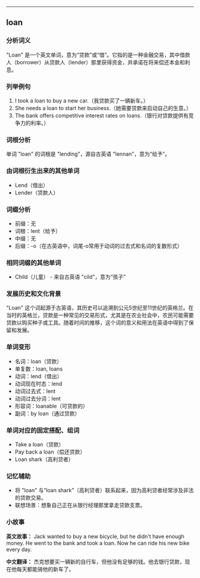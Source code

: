 
---------------
## loan
### 分析词义
"Loan" 是一个英文单词，意为“贷款”或“借”。它指的是一种金融交易，其中借款人（borrower）从贷款人（lender）那里获得资金，并承诺在将来偿还本金和利息。

### 列举例句
1. I took a loan to buy a new car.（我贷款买了一辆新车。）
2. She needs a loan to start her business.（她需要贷款来启动自己的生意。）
3. The bank offers competitive interest rates on loans.（银行对贷款提供有竞争力的利率。）

### 词根分析
单词 "loan" 的词根是 "lending"，源自古英语 "lennan"，意为“给予”。

### 由词根衍生出来的其他单词
- Lend（借出）
- Lender（贷款人）

### 词缀分析
- 前缀：无
- 词根：lent（给予）
- 中缀：无
- 后缀：-o（在古英语中，词尾-o常用于动词的过去式和名词的复数形式）

### 相同词缀的其他单词
- Child（儿童） - 来自古英语 "cild"，意为“孩子”

### 发展历史和文化背景
"Loan" 这个词起源于古英语，其历史可以追溯到公元5世纪至11世纪的英格兰。在当时的英格兰，贷款是一种常见的交易形式，尤其是在农业社会中，农民可能需要贷款以购买种子或工具。随着时间的推移，这个词的意义和用法在英语中得到了保留和发展。

### 单词变形
- 名词：loan（贷款）
- 单复数：loan, loans
- 动词：lend（借出）
- 动词现在时态：lend
- 动词过去式：lent
- 动词过去分词：lent
- 形容词：loanable（可贷款的）
- 副词：by loan（通过贷款）

### 单词对应的固定搭配、组词
- Take a loan（贷款）
- Pay back a loan（偿还贷款）
- Loan shark（高利贷者）

### 记忆辅助
- 将 "loan" 与“loan shark”（高利贷者）联系起来，因为高利贷者经常涉及非法的贷款交易。
- 联想场景：想象自己正在从银行经理那里拿走贷款支票。

### 小故事
**英文故事：**
Jack wanted to buy a new bicycle, but he didn't have enough money. He went to the bank and took a loan. Now he can ride his new bike every day.

**中文翻译：**
杰克想要买一辆新的自行车，但他没有足够的钱。他去银行贷款，现在他每天都能骑他的新车了。

